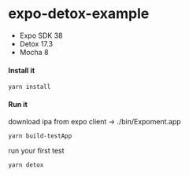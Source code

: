 # expo-detox-example

* Expo SDK 38
* Detox 17.3
* Mocha 8

#### Install it
```
yarn install
```

#### Run it

download ipa from expo client -> ./bin/Expoment.app
```
yarn build-testApp
```

run your first test
```
yarn detox
```

